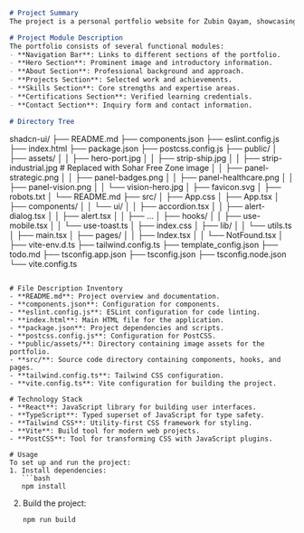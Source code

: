```markdown
# Project Summary
The project is a personal portfolio website for Zubin Qayam, showcasing expertise in corporate business development and marketing within Oman's industrial healthcare sector. It connects potential clients and partners with Zubin's skills, work, certifications, and contributions to the industry.

# Project Module Description
The portfolio consists of several functional modules:
- **Navigation Bar**: Links to different sections of the portfolio.
- **Hero Section**: Prominent image and introductory information.
- **About Section**: Professional background and approach.
- **Projects Section**: Selected work and achievements.
- **Skills Section**: Core strengths and expertise areas.
- **Certifications Section**: Verified learning credentials.
- **Contact Section**: Inquiry form and contact information.

# Directory Tree
```
shadcn-ui/
├── README.md
├── components.json
├── eslint.config.js
├── index.html
├── package.json
├── postcss.config.js
├── public/
│   ├── assets/
│   │   ├── hero-port.jpg
│   │   ├── strip-ship.jpg
│   │   ├── strip-industrial.jpg  # Replaced with Sohar Free Zone image
│   │   ├── panel-strategic.png
│   │   ├── panel-badges.png
│   │   ├── panel-healthcare.png
│   │   ├── panel-vision.png
│   │   └── vision-hero.jpg
│   ├── favicon.svg
│   ├── robots.txt
│   └── README.md
├── src/
│   ├── App.css
│   ├── App.tsx
│   ├── components/
│   │   └── ui/
│   │       ├── accordion.tsx
│   │       ├── alert-dialog.tsx
│   │       ├── alert.tsx
│   │       ├── ...
│   ├── hooks/
│   │   ├── use-mobile.tsx
│   │   └── use-toast.ts
│   ├── index.css
│   ├── lib/
│   │   └── utils.ts
│   ├── main.tsx
│   ├── pages/
│   │   ├── Index.tsx
│   │   └── NotFound.tsx
│   ├── vite-env.d.ts
├── tailwind.config.ts
├── template_config.json
├── todo.md
├── tsconfig.app.json
├── tsconfig.json
├── tsconfig.node.json
└── vite.config.ts
```

# File Description Inventory
- **README.md**: Project overview and documentation.
- **components.json**: Configuration for components.
- **eslint.config.js**: ESLint configuration for code linting.
- **index.html**: Main HTML file for the application.
- **package.json**: Project dependencies and scripts.
- **postcss.config.js**: Configuration for PostCSS.
- **public/assets/**: Directory containing image assets for the portfolio.
- **src/**: Source code directory containing components, hooks, and pages.
- **tailwind.config.ts**: Tailwind CSS configuration.
- **vite.config.ts**: Vite configuration for building the project.

# Technology Stack
- **React**: JavaScript library for building user interfaces.
- **TypeScript**: Typed superset of JavaScript for type safety.
- **Tailwind CSS**: Utility-first CSS framework for styling.
- **Vite**: Build tool for modern web projects.
- **PostCSS**: Tool for transforming CSS with JavaScript plugins.

# Usage
To set up and run the project:
1. Install dependencies:
   ```bash
   npm install
   ```
2. Build the project:
   ```bash
   npm run build
   ```
